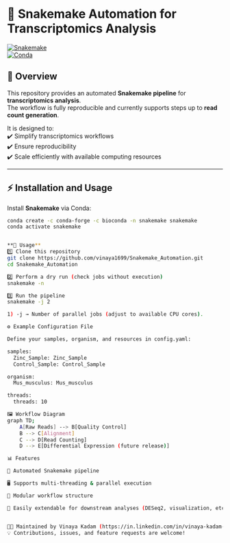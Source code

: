 # 🧬 Snakemake Automation for Transcriptomics Analysis  

[![Snakemake](https://img.shields.io/badge/Snakemake-Automation-blue.svg)](https://snakemake.github.io)  
[![Conda](https://img.shields.io/badge/Conda-ready-green.svg)](https://docs.conda.io/)  


## 📌 Overview  

This repository provides an automated **Snakemake pipeline** for **transcriptomics analysis**.  
The workflow is fully reproducible and currently supports steps up to **read count generation**.  

It is designed to:  
✔️ Simplify transcriptomics workflows  
✔️ Ensure reproducibility  
✔️ Scale efficiently with available computing resources  

---

## ⚡ Installation   and Usage

Install **Snakemake** via Conda:  

```bash
conda create -c conda-forge -c bioconda -n snakemake snakemake
conda activate snakemake


**🚀 Usage**
1️⃣ Clone this repository
git clone https://github.com/vinaya1699/Snakemake_Automation.git
cd Snakemake_Automation

2️⃣ Perform a dry run (check jobs without execution)
snakemake -n

3️⃣ Run the pipeline
snakemake -j 2

1) -j → Number of parallel jobs (adjust to available CPU cores).

⚙️ Example Configuration File

Define your samples, organism, and resources in config.yaml:

samples:
  Zinc_Sample: Zinc_Sample
  Control_Sample: Control_Sample

organism:
  Mus_musculus: Mus_musculus

threads:
  threads: 10

🖼️ Workflow Diagram
graph TD;
    A[Raw Reads] --> B[Quality Control]
    B --> C[Alignment]
    C --> D[Read Counting]
    D --> E[Differential Expression (future release)]

📊 Features

🔄 Automated Snakemake pipeline

🖥️ Supports multi-threading & parallel execution

📁 Modular workflow structure

🧩 Easily extendable for downstream analyses (DESeq2, visualization, etc.)


👩‍💻 Maintained by Vinaya Kadam (https://in.linkedin.com/in/vinaya-kadam-28a71a192)
💡 Contributions, issues, and feature requests are welcome!
